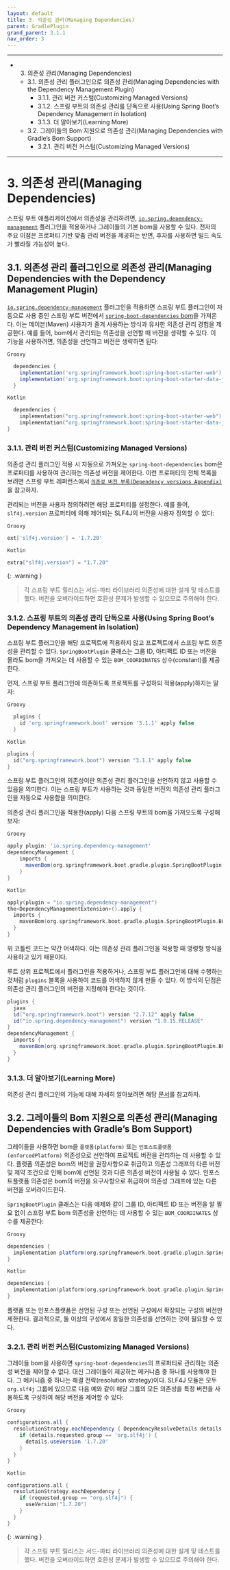 ```yaml
---
layout: default
title: 3. 의존성 관리(Managing Dependencies)
parent: GradlePlugin
grand_parent: 3.1.1
nav_order: 3
---
```


***
- 3. 의존성 관리(Managing Dependencies)
  - 3.1. 의존성 관리 플러그인으로 의존성 관리(Managing Dependencies with the Dependency Management Plugin)
    - 3.1.1. 관리 버전 커스텀(Customizing Managed Versions)
    - 3.1.2. 스프링 부트의 의존성 관리를 단독으로 사용(Using Spring Boot’s Dependency Management in Isolation)
    - 3.1.3. 더 알아보기(Learning More)
  - 3.2. 그레이들의 Bom 지원으로 의존성 관리(Managing Dependencies with Gradle’s Bom Support)
    - 3.2.1. 관리 버전 커스텀(Customizing Managed Versions)

***


# 3. 의존성 관리(Managing Dependencies)
스프링 부트 애플리케이션에서 의존성을 관리하려면, [`io.spring.dependency-management`](https://github.com/spring-gradle-plugins/dependency-management-plugin) 플러그인을 적용하거나 그레이들의 기본 bom을 사용할 수 있다. 전자의 주요 이점은 프로퍼티 기반 맞춤 관리 버전을 제공하는 반면, 후자를 사용하면 빌드 속도가 빨라질 가능성이 높다.


## 3.1. 의존성 관리 플러그인으로 의존성 관리(Managing Dependencies with the Dependency Management Plugin)
[`io.spring.dependency-management`](https://github.com/spring-gradle-plugins/dependency-management-plugin) 플러그인을 적용하면 스프링 부트 플러그인이 자동으로 사용 중인 스프링 부트 버전에서 [`spring-boot-dependencies` bom](https://docs.spring.io/spring-boot/docs/2.7.12/gradle-plugin/reference/htmlsingle/#reacting-to-other-plugins.dependency-management)을 가져온다. 이는 메이븐(Maven) 사용자가 즐겨 사용하는 방식과 유사한 의존성 관리 경험을 제공한다. 예를 들어, bom에서 관리되는 의존성을 선언할 때 버전을 생략할 수 있다. 이 기능을 사용하려면, 의존성을 선언하고 버전은 생략하면 된다:

`Groovy`
```groovy
  dependencies {
    implementation('org.springframework.boot:spring-boot-starter-web')
    implementation('org.springframework.boot:spring-boot-starter-data-jpa')
  }
```
`Kotlin`
```kotlin
  dependencies {
    implementation("org.springframework.boot:spring-boot-starter-web")
    implementation("org.springframework.boot:spring-boot-starter-data-jpa")
}
```


### 3.1.1. 관리 버전 커스텀(Customizing Managed Versions)
의존성 관리 플러그인 적용 시 자동으로 가져오는 `spring-boot-dependencies` bom은 프로퍼티를 사용하여 관리하는 의존성 버전을 제어한다. 이런 프로퍼티의 전체 목록을 보려면 스프링 부트 레퍼런스에서 [`의존성 버전 부록(Dependency versions Appendix)`](https://docs.spring.io/spring-boot/docs/3.1.1/reference/htmlsingle/#dependency-versions-properties)을 참고하자.

관리되는 버전을 사용자 정의하려면 해당 프로퍼티를 설정한다. 예를 들어, `slf4j.version` 프로퍼티에 의해 제어되는 SLF4J의 버전을 사용자 정의할 수 있다:

`Groovy`
```groovy
ext['slf4j.version'] = '1.7.20'
```
`Kotlin`
```kotlin
extra["slf4j.version"] = "1.7.20"
```

{: .warning }
>각 스프링 부트 릴리스는 서드-파티 라이브러리 의존성에 대한 설계 및 테스트를 했다. 버전을 오버라이드하면 호환성 문제가 발생할 수 있으므로 주의해야 한다.


### 3.1.2. 스프링 부트의 의존성 관리 단독으로 사용(Using Spring Boot’s Dependency Management in Isolation)
스프링 부트 플러그인을 해당 프로젝트에 적용하지 않고 프로젝트에서 스프링 부트 의존성을 관리할 수 있다. `SpringBootPlugin` 클래스는 그룹 ID, 아티팩트 ID 또는 버전을 몰라도 bom을 가져오는 데 사용할 수 있는 `BOM_COORDINATES` 상수(constant)를 제공한다.

먼저, 스프링 부트 플러그인에 의존하도록 프로젝트를 구성하되 적용(apply)하지는 말자:

`Groovy`
```groovy
  plugins {
    id 'org.springframework.boot' version '3.1.1' apply false
  }
```
`Kotlin`
```kotlin
plugins {
  id("org.springframework.boot") version "3.1.1" apply false
}
```
스프링 부트 플러그인의 의존성이란 의존성 관리 플러그인을 선언하지 않고 사용할 수 있음을 의미한다. 이는 스프링 부트가 사용하는 것과 동일한 버전의 의존성 관리 플러그인을 자동으로 사용함을 의미한다.

의존성 관리 플러그인을 적용한(apply) 다음 스프링 부트의 bom을 가져오도록 구성해보자:

`Groovy`
```groovy
apply plugin: 'io.spring.dependency-management'
dependencyManagement {
    imports {
      mavenBom(org.springframework.boot.gradle.plugin.SpringBootPlugin.BOM_COORDINATES)
    } 
}
```

`Kotlin`
```kotlin
apply(plugin = "io.spring.dependency-management")
the<DependencyManagementExtension>().apply {
  imports {
    mavenBom(org.springframework.boot.gradle.plugin.SpringBootPlugin.BOM_COORDINATES)
  }
}
```
위 코틀린 코드는 약간 어색하다. 이는 의존성 관리 플러그인을 적용할 때 명령형 방식을 사용하고 있기 때문이다.

루트 상위 프로젝트에서 플러그인을 적용하거나, 스프링 부트 플러그인에 대해 수행하는 것처럼 `plugins` 블록을 사용하여 코드를 어색하지 않게 만들 수 있다. 이 방식의 단점은 의존성 관리 플러그인의 버전을 지정해야 한다는 것이다.

```groovy
plugins {
  java
  id("org.springframework.boot") version "2.7.12" apply false
  id("io.spring.dependency-management") version "1.0.15.RELEASE"
}
dependencyManagement {
  imports {
    mavenBom(org.springframework.boot.gradle.plugin.SpringBootPlugin.BOM_COORDINATES)
  }
}
```


### 3.1.3. 더 알아보기(Learning More)
의존성 관리 플러그인의 기능에 대해 자세히 알아보려면 해당 [문서](https://docs.spring.io/dependency-management-plugin/docs/current/reference/html/)를 참고하자.


## 3.2. 그레이들의 Bom 지원으로 의존성 관리(Managing Dependencies with Gradle’s Bom Support)
그레이들을 사용하면 bom을 `플랫폼(platform)` 또는 `인포스트플랫폼(enforcedPlatform)` 의존성으로 선언하여 프로젝트 버전을 관리하는 데 사용할 수 있다. 플랫폼 의존성은 bom의 버전을 권장사항으로 취급하고 의존성 그래프의 다른 버전 및 제약 조건으로 인해 bom에 선언된 것과 다른 의존성 버전이 사용될 수 있다. 인포스트플랫폼 의존성은 bom의 버전을 요구사항으로 취급하며 의존성 그래프에 있는 다른 버전을 오버라이드한다.

`SpringBootPlugin` 클래스는 다음 예제와 같이 그룹 ID, 아티팩트 ID 또는 버전을 알 필요 없이 스프링 부트 bom 의존성을 선언하는 데 사용할 수 있는 `BOM_COORDINATES` 상수를 제공한다:

`Groovy`
```groovy
dependencies {
  implementation platform(org.springframework.boot.gradle.plugin.SpringBootPlugin.BOM_COORDINATES)
}
```
`Kotlin`
```kotlin
dependencies {
  implementation(platform(org.springframework.boot.gradle.plugin.SpringBootPlugin.BOM_COORDINATES))
}
```

플랫폼 또는 인포스플랫폼은 선언된 구성 또는 선언된 구성에서 확장되는 구성의 버전만 제한한다. 결과적으로, 둘 이상의 구성에서 동일한 의존성을 선언하는 것이 필요할 수 있다.


### 3.2.1. 관리 버전 커스텀(Customizing Managed Versions)
그레이들 bom을 사용하면 `spring-boot-dependencies`의 프로퍼티로 관리하는 의존성 버전을 제어할 수 없다. 대신 그레이들이 제공하는 메커니즘 중 하나를 사용해야 한다. 그 메커니즘 중 하나는 해결 전략(resolution strategy)이다. SLF4J 모듈은 모두 `org.slf4j` 그룹에 있으므로 다음 예와 같이 해당 그룹의 모든 의존성을 특정 버전을 사용하도록 구성하여 해당 버전을 제어할 수 있다:

`Groovy`
```groovy
configurations.all {
  resolutionStrategy.eachDependency { DependencyResolveDetails details ->
    if (details.requested.group == 'org.slf4j') {
      details.useVersion '1.7.20'
    } 
  }
}
```
`Kotlin`
```kotlin
configurations.all {
  resolutionStrategy.eachDependency {
    if (requested.group == "org.slf4j") {
      useVersion("1.7.20")
    } 
  }
}
```
 
{: .warning }
>각 스프링 부트 릴리스는 서드-파티 라이브러리 의존성에 대한 설계 및 테스트를 했다. 버전을 오버라이드하면 호환성 문제가 발생할 수 있으므로 주의해야 한다.